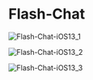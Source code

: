 # Flash-Chat

![Flash-Chat-iOS13_1](https://github.com/pradyotprksh/development_learning/blob/main/ios/angela_udemy/Flash-Chat-iOS13/Flash-Chat-iOS13_1.png)

![Flash-Chat-iOS13_2](https://github.com/pradyotprksh/development_learning/blob/main/ios/angela_udemy/Flash-Chat-iOS13/Flash-Chat-iOS13_2.png)

![Flash-Chat-iOS13_3](https://github.com/pradyotprksh/development_learning/blob/main/ios/angela_udemy/Flash-Chat-iOS13/Flash-Chat-iOS13_3.png)


